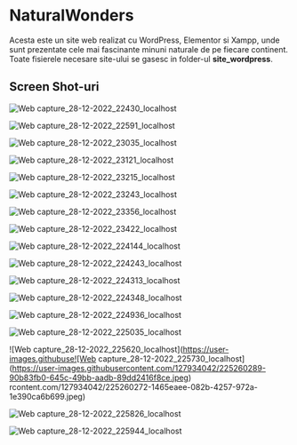 # NaturalWonders

Acesta este un site web realizat cu WordPress, Elementor si Xampp, unde sunt prezentate cele mai fascinante minuni naturale de pe fiecare continent.
Toate fisierele necesare site-ului se gasesc in folder-ul **site_wordpress**.

## Screen Shot-uri 

![Web capture_28-12-2022_22430_localhost](https://user-images.githubusercontent.com/127934042/225260026-dfa3b225-ef8a-41bb-ae99-9545d762b268.jpeg)

![Web capture_28-12-2022_22591_localhost](https://user-images.githubusercontent.com/127934042/225260075-f266ebd4-a542-4a50-9cea-83e63ff2431c.jpeg)

![Web capture_28-12-2022_23035_localhost](https://user-images.githubusercontent.com/127934042/225260100-0279ae28-86cf-4c38-843d-36a22c6362c8.jpeg)

![Web capture_28-12-2022_23121_localhost](https://user-images.githubusercontent.com/127934042/225260115-1cb2e3e8-adff-4422-a3cb-71449ee93071.jpeg)

![Web capture_28-12-2022_23215_localhost](https://user-images.githubusercontent.com/127934042/225260123-799e904e-06df-43f2-a3d3-a7ad8f522140.jpeg)

![Web capture_28-12-2022_23243_localhost](https://user-images.githubusercontent.com/127934042/225260137-450f6610-3095-4646-ba46-3261578d9a47.jpeg)

![Web capture_28-12-2022_23356_localhost](https://user-images.githubusercontent.com/127934042/225260142-d75fdb16-233b-4b8c-8d9a-434722afacae.jpeg)

![Web capture_28-12-2022_23422_localhost](https://user-images.githubusercontent.com/127934042/225260158-b6950a3f-788d-42a2-8e3a-002818361acd.jpeg)

![Web capture_28-12-2022_224144_localhost](https://user-images.githubusercontent.com/127934042/225260173-c5149a17-0c1c-4604-b8f6-d9a0e5d4fcda.jpeg)

![Web capture_28-12-2022_224243_localhost](https://user-images.githubusercontent.com/127934042/225260183-8315c96f-110f-4365-8495-b91f10e3753c.jpeg)

![Web capture_28-12-2022_224313_localhost](https://user-images.githubusercontent.com/127934042/225260191-b90ad8fe-a75a-4e11-b1d1-23bb3a96d646.jpeg)

![Web capture_28-12-2022_224348_localhost](https://user-images.githubusercontent.com/127934042/225260207-6dac008f-e826-4eb3-b808-966976911f0a.jpeg)

![Web capture_28-12-2022_224936_localhost](https://user-images.githubusercontent.com/127934042/225260216-ba56658e-ac4d-4a37-b8c7-60bc47aac1ad.jpeg)

![Web capture_28-12-2022_225035_localhost](https://user-images.githubusercontent.com/127934042/225260240-740ca7f6-28c7-4f74-a5d7-669ca376872b.jpeg)

![Web capture_28-12-2022_225620_localhost](https://user-images.githubuse![Web capture_28-12-2022_225730_localhost](https://user-images.githubusercontent.com/127934042/225260289-90b83fb0-645c-49bb-aadb-89dd2416f8ce.jpeg)
rcontent.com/127934042/225260272-1465eaee-082b-4257-972a-1e390ca6b699.jpeg)

![Web capture_28-12-2022_225826_localhost](https://user-images.githubusercontent.com/127934042/225260318-9ba469d2-0362-46ad-9d0c-d3facba679f2.jpeg)

![Web capture_28-12-2022_225944_localhost](https://user-images.githubusercontent.com/127934042/225260354-650fb932-bf6d-439d-a674-d075c7b30e60.jpeg)
